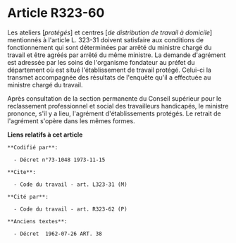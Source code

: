 # Article R323-60

Les ateliers [*protégés*] et centres [*de distribution de travail à domicile*] mentionnés à l'article L. 323-31 doivent
satisfaire aux conditions de fonctionnement qui sont déterminées par arrêté du ministre chargé du travail et être agréés par
arrêté du même ministre. La demande d'agrément est adressée par les soins de l'organisme fondateur au préfet du département
où est situé l'établissement de travail protégé. Celui-ci la transmet accompagnée des résultats de l'enquête qu'il a
effectuée au ministre chargé du travail.

Après consultation de la section permanente du Conseil supérieur pour le reclassement professionnel et social des
travailleurs handicapés, le ministre prononce, s'il y a lieu, l'agrément d'établissements protégés. Le retrait de l'agrément
s'opère dans les mêmes formes.

**Liens relatifs à cet article**

	**Codifié par**:

	  - Décret n°73-1048 1973-11-15

	**Cite**:

	  - Code du travail - art. L323-31 (M)

	**Cité par**:

	  - Code du travail - art. R323-62 (P)

	**Anciens textes**:

	  - Décret  1962-07-26 ART. 38
